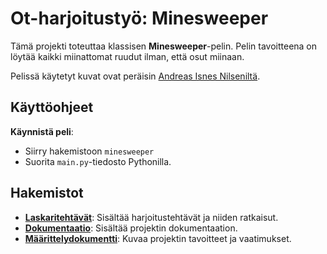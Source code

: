 # **Ot-harjoitustyö: Minesweeper**
Tämä projekti toteuttaa klassisen **Minesweeper**-pelin. Pelin tavoitteena on löytää kaikki miinattomat ruudut ilman, että osut miinaan.

Pelissä käytetyt kuvat ovat peräisin [Andreas Isnes Nilseniltä](https://github.com/andreasisnes/pygame-minesweeper-sprites/blob/master/minesweeper/images/tiles/2.0.png).

## **Käyttöohjeet**

**Käynnistä peli**:
- Siirry hakemistoon `minesweeper`
- Suorita `main.py`-tiedosto Pythonilla.

## **Hakemistot**
- [**Laskaritehtävät**](laskarit): Sisältää harjoitustehtävät ja niiden ratkaisut.
- [**Dokumentaatio**](dokumentaatio): Sisältää projektin dokumentaation.
- [**Määrittelydokumentti**](dokumentaatio/maarittelydokumentti.md): Kuvaa projektin tavoitteet ja vaatimukset.